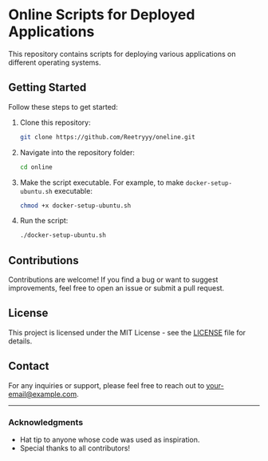 # Online Scripts for Deployed Applications

This repository contains scripts for deploying various applications on different operating systems.

## Getting Started

Follow these steps to get started:

1. Clone this repository:
    ```bash
    git clone https://github.com/Reetryyy/oneline.git
    ```

2. Navigate into the repository folder:
    ```bash
    cd online
    ```

3. Make the script executable. For example, to make `docker-setup-ubuntu.sh` executable:
    ```bash
    chmod +x docker-setup-ubuntu.sh
    ```

4. Run the script:
    ```bash
    ./docker-setup-ubuntu.sh
    ```

## Contributions

Contributions are welcome! If you find a bug or want to suggest improvements, feel free to open an issue or submit a pull request.

## License

This project is licensed under the MIT License - see the [LICENSE](LICENSE) file for details.

## Contact

For any inquiries or support, please feel free to reach out to [your-email@example.com](mailto:your-email@example.com).

---

### Acknowledgments

- Hat tip to anyone whose code was used as inspiration.
- Special thanks to all contributors!
